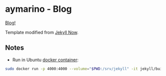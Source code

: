 # aymarino - Blog

[Blog!](https://aymarino.github.io)

Template modified from [Jekyll Now](https://github.com/barryclark/jekyll-now).

## Notes

* Run in Ubuntu [docker container](https://hub.docker.com/r/jekyll/jekyll/):

```sh
sudo docker run -p 4000:4000 --volume="$PWD:/srv/jekyll" -it jekyll/builder:3.8 jekyll serve
```
